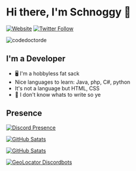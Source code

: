 # Hi there, I'm Schnoggy 👋 

[![Website](https://img.shields.io/website?label=bunsy.net&style=for-the-badge&url=https%3A%2F%2Fbunsy.net)](https://bunsy.net)
[![Twitter Follow](https://img.shields.io/twitter/follow/schnoggy3?color=1DA1F2&logo=twitter&style=for-the-badge)](https://twitter.com/intent/follow?original_referer=https%3A%2F%2Fgithub.com%2Schnoggy3&screen_name=Schnoggy3)

<p align="left"> <img src="https://komarev.com/ghpvc/?username=codedoctorde" alt="codedoctorde" /> </p>

## I'm a Developer

- 🖥 I'm a hobbyless fat sack
- Nice languages to learn: Java, php, C#, python
- It's not a language but HTML, CSS
- 🔭 I don't know whats to write so ye

## Presence
[![Discord Presence](https://lanyard-profile-readme.vercel.app/api/593072039003160595)](https://discord.com/users/593072039003160595)

[![GitHub Satats](https://github-readme-stats.vercel.app/api/top-langs/?username=Schnoggy&layout=compact&theme=radical)](https://github.com/schnoggy)

[![GitHub Satats](https://github-readme-stats.vercel.app/api?username=Schnoggy&show_icons=true&theme=radical)](https://github.com/schnoggy)

[![GeoLocator Discordbots](https://top.gg/api/widget/962333791798575155.svg)](https://top.gg/bot/962333791798575155)
